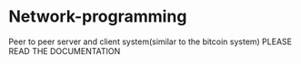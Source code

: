# Network-programming
Peer to peer  server and client system(similar to the bitcoin system)
PLEASE READ THE DOCUMENTATION 
